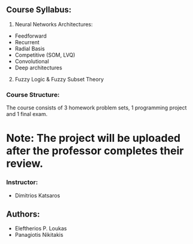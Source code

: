 ##  Course Syllabus:

 1. Neural Networks Architectures:

 - Feedforward
 - Recurrent
 - Radial Basis
 - Competitive (SOM, LVQ)
 - Convolutional
 - Deep architectures
 
2. Fuzzy Logic & Fuzzy Subset Theory

### Course Structure:
The course consists of 3 homework problem sets, 1 programming project and 1 final exam.

# Note: The project will be uploaded after the professor completes their review.

### Instructor:
- Dimitrios Katsaros

## Authors:
- Eleftherios P. Loukas
- Panagiotis Nikitakis



